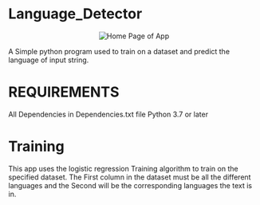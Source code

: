 # Language_Detector

<p align = "center">
  <img title="Home" alt="Home Page of App" src="https://user-images.githubusercontent.com/113833707/219943138-089d05ae-53df-4696-8d2a-7b01eb386954.png">
 </p>

 
A Simple python program used to train on a dataset and predict the language of input string.

# REQUIREMENTS
All Dependencies in Dependencies.txt file
Python 3.7 or later

# Training
This app uses the logistic regression Training algorithm to train on the specified dataset.
The First column in the dataset must be all the different languages and the Second will be 
the corresponding languages the text is in.

